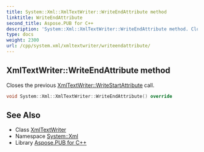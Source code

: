 ```yaml
---
title: System::Xml::XmlTextWriter::WriteEndAttribute method
linktitle: WriteEndAttribute
second_title: Aspose.PUB for C++
description: 'System::Xml::XmlTextWriter::WriteEndAttribute method. Closes the previous XmlTextWriter::WriteStartAttribute call in C++.'
type: docs
weight: 2300
url: /cpp/system.xml/xmltextwriter/writeendattribute/
---
```

## XmlTextWriter::WriteEndAttribute method


Closes the previous [XmlTextWriter::WriteStartAttribute](../writestartattribute/) call.

```cpp
void System::Xml::XmlTextWriter::WriteEndAttribute() override
```

## See Also

* Class [XmlTextWriter](../)
* Namespace [System::Xml](../../)
* Library [Aspose.PUB for C++](../../../)
